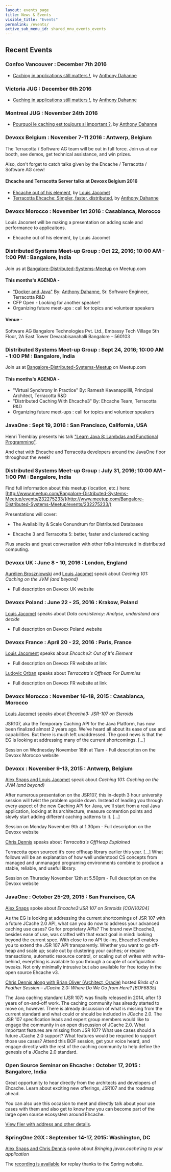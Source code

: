 ```yaml
---
layout: events_page
title: News & Events
visible_title: "Events"
permalink: /events/
active_sub_menu_id: shared_mnu_events_events
---
```


## Recent Events

### Confoo Vancouver : December 7th 2016

- [Caching in applications still matters !](https://confoo.ca/en/yvr2016/session/caching-in-applications-still-matters), by [Anthony Dahanne](https://confoo.ca/en/speaker/anthony-dahanne)

### Victoria JUG : December 6th 2016

- [Caching in applications still matters !](https://www.eventbrite.ca/e/anthony-dahanne-xmatters-registration-29901608516), by [Anthony Dahanne](http://blog.dahanne.net)

### Montreal JUG : November 24th 2016

- [Pourquoi le caching est toujours si important ?](http://www.montreal-jug.org/meetup/caching/), by [Anthony Dahanne](http://blog.dahanne.net)

### Devoxx Belgium : November 7-11 2016 : Antwerp, Belgium

The Terracotta / Software AG team will be out in full force.  Join us at our booth, see demos, get technical assistance, and win prizes.

Also, don't forget to catch talks given by the Ehcache / Terracotta / Software AG crew!

#### Ehcache and Terracotta Server talks at Devoxx Belgium 2016

- [Ehcache out of his element](http://cfp.devoxx.be/2016/talk/AUX-3854/Ehcache_out_of_his_Element), by [Louis Jacomet](http://cfp.devoxx.be/2016/speaker/louis_jacomet)
- [Terracotta Ehcache: Simpler, faster, distributed](http://cfp.devoxx.be/2016/talk/EMH-3283/Terracotta_Ehcache:_simpler,_faster,_distributed), by [Anthony Dahanne](http://cfp.devoxx.be/2016/speaker/anthony_dahanne)

### Devoxx Morocco : November 1st 2016 : Casablanca, Morocco

Louis Jacomet will be making a presentation on adding scale and performance to applicaitons.  
- Ehcache out of his element, by Louis Jacomet

### Distributed Systems Meet-up Group : Oct 22, 2016; 10:00 AM - 1:00 PM : Bangalore, India

Join us at [Bangalore-Distributed-Systems-Meetup](http://www.meetup.com/Bangalore-Distributed-Systems-Meetup/) on Meetup.com

#### This months's AGENDA -

- ["Docker and Java"](http://fr.slideshare.net/anthonydahanne/docker-and-java-at-montral-jug) By: [Anthony Dahanne](http://blog.dahanne.net), Sr. Software Engineer, Terracotta R&D
- CFP Open - Looking for another speaker!
- Organizing future meet-ups : call for topics and volunteer speakers

#### Venue -

Software AG Bangalore Technologies Pvt. Ltd.,
Embassy Tech Village
5th Floor, 2A East Tower
Devarabisanahalli
Bangalore – 560103

### Distributed Systems Meet-up Group : Sept 24, 2016; 10:00 AM - 1:00 PM : Bangalore, India

Join us at [Bangalore-Distributed-Systems-Meetup](http://www.meetup.com/Bangalore-Distributed-Systems-Meetup/) on Meetup.com
#### This months's AGENDA -

- "Virtual Synchrony In Practice" By: Ramesh Kavanappillil, Principal Architect, Terracotta R&D
- "Distributed Caching With Ehcache3"  By: Ehcache Team, Terracotta R&D
- Organizing future meet-ups : call for topics and volunteer speakers



### JavaOne : Sept 19, 2016 : San Francisco, California, USA

Henri Tremblay presents his talk ["Learn Java 8: Lambdas and Functional Programming"](https://www.youtube.com/watch?v=zolbIZS4SRQ).

And chat with Ehcache and Terracotta developers around the JavaOne floor throughout the week!

### Distributed Systems Meet-up Group : July 31, 2016; 10:00 AM - 1:00 PM : Bangalore, India

Find full information about this meetup (location, etc.) here: [http://www.meetup.com/Bangalore-Distributed-Systems-Meetup/events/232275233/](http://www.meetup.com/Bangalore-Distributed-Systems-Meetup/events/232275233/)

Presentations will cover:

* The Availability & Scale Conundrum for Distributed Databases

* Ehcache 3 and Terracotta 5: better, faster and clustered caching

Plus snacks and great conversation with other folks interested in distributed computing.

### Devoxx UK : June 8 - 10, 2016 : London, England

[Aurélien Broszniowski](http://cfp.devoxx.co.uk/2016/speaker/aurelien_broszniowski) and [Louis Jacomet](http://cfp.devoxx.co.uk/2016/speaker/louis_jacomet) speak about _Caching 101: Caching on the JVM (and beyond)_
- Full description on Devoxx UK website

### Devoxx Poland : June 22 - 25, 2016 : Krakow, Poland

[Louis Jacomet](http://cfp.devoxx.pl/2016/speaker/louis_jacomet) speaks about _Data consistency: Analyse, understand and decide_
- Full description on Devoxx Poland website


### Devoxx France : April 20 - 22, 2016 : Paris, France

[Louis Jacoment](http://cfp.devoxx.fr/2016/speaker/louis_jacomet) speaks about _Ehcache3: Out of It's Element_
- Full description on Devoxx FR website at link

[Ludovic Orban](http://cfp.devoxx.fr/2016/speaker/ludovic_orban) speaks about _Terracotta's Offheap For Dummies_
- Full description on Devoxx FR website at link

### Devoxx Morocco : November 16-18, 2015 : Casablanca, Morocco
[Louis Jacomet](http://cfp.devoxx.ma/2015/talk/FDX-7262/Ehcache3:_JSR107_on_steroids) speaks about _Ehcache3: JSR-107 on Steroids_

JSR107, aka the Temporary Caching API for the Java Platform, has now been finalized almost 2 years ago. We've heard all about its ease of use and capabilities. But there is much left unaddressed. The good news is that the EG is looking at addressing many of the current shortcomings. [...]

Session on Wednesday November 18th at 11am - Full description on the Devoxx Morocco website

### Devoxx : November 9-13, 2015 : Antwerp, Belgium

[Alex Snaps and Louis Jacomet](http://cfp.devoxx.be/2015/talk/KVW-1306/Caching_101:_Caching_on_the_JVM_(and_beyond)) speak about _Caching 101: Caching on the JVM (and beyond)_

After numerous presentation on the JSR107, this in-depth 3 hour university session will twist the problem upside down. Instead of leading you through every aspect of the new Caching API for Java, we'll start from a real Java application, looking at its architecture, measure contention points and slowly start adding different caching patterns to it. [...]

Session on Monday November 9th at 1.30pm - Full description on the Devoxx website

[Chris Dennis](http://cfp.devoxx.be/2015/talk/AYH-2795/Terracotta%E2%80%99s_OffHeap_Explained) speaks about _Terracotta's OffHeap Explained_

Terracotta open sourced it’s core offheap library earlier this year. [...] What follows will be an explanation of how well understood CS concepts from managed and unmanaged programing environments combine to produce a stable, reliable, and useful library.

Session on Thursday November 12th at 5.50pm - Full description on the Devoxx website

### JavaOne : October 25-29, 2015 : San Francisco, CA
[Alex Snaps](https://events.rainfocus.com/oow15/catalog/oracle.jsp?event=javaone&search=snaps&search.event=javaoneEvent) spoke about _Ehcache3:JSR 107 on Steroids [CON10204]_

As the EG is looking at addressing the current shortcomings of JSR 107 with a future JCache 2.0 API, what can you do now to address your advanced caching use cases? Go for proprietary APIs? The brand new Ehcache3, besides ease of use, was crafted with that exact goal in mind: looking beyond the current spec. With close to no API tie-ins, Ehcache3 enables you to extend the JSR 107 API transparently. Whether you want to go off-heap and scale up; scale out by clustering your caches; or require transactions, automatic resource control, or scaling out of writes with write-behind, everything is available to you through a couple of configuration tweaks. Not only minimally intrusive but also available for free today in the open source Ehcache v3.

[Chris Dennis along with Brian Oliver (Architect, Oracle)](https://events.rainfocus.com/oow15/catalog/oracle.jsp?event=javaone&search=dennis&search.event=javaoneEvent) hosted _Birds of a Feather Session – JCache 2.0: Where Do We Go from Here? [BOF6835]_

The Java caching standard (JSR 107) was finally released in 2014, after 13 years of on-and-off work. The caching community has already started to move on, however. There is already discussion of what is missing from the current standard and what could or should be included in JCache 2.0. The JSR 107 specification leads and expert group members would like to engage the community in an open discussion of JCache 2.0. What important features are missing from JSR 107? What use cases should a future JCache 2.0 support? What features would be required to support those use cases? Attend this BOF session, get your voice heard, and engage directly with the rest of the caching community to help define the genesis of a JCache 2.0 standard.

### Open Source Seminar on Ehcache : October 17, 2015 : Bangalore, India

Great opportunity to hear directly from the architects and developers of Ehcache.
Learn about exciting new offerings, JSR107 and the roadmap ahead.

You can also use this occasion to meet and directly talk about your use cases with them and also get to know how you can become part of the large open source ecosystem around Ehcache.

[View flier with address and other details](ehcache_a3_poster.jpg).

### SpringOne 2GX : September 14-17, 2015: Washington, DC
[Alex Snaps and Chris Dennis](https://2015.event.springone2gx.com/schedule/sessions/bringing_javax_cache_ing_to_your_application.html) spoke about _Bringing javax.cache’ing to your application_

The [recording is available](http://spring.io/blog/2015/10/19/springone2gx-2015-replay-bringing-javax-cache-ing-to-your-application) for replay thanks to the Spring website.
